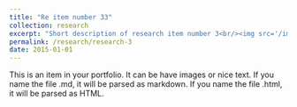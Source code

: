 ```yaml
---
title: "Re item number 33"
collection: research
excerpt: "Short description of research item number 3<br/><img src='/images/500x300.png'>"
permalink: /research/research-3
date: 2015-01-01
---
```


This is an item in your portfolio. It can be have images or nice text. If you name the file .md, it will be parsed as markdown. If you name the file .html, it will be parsed as HTML. 
